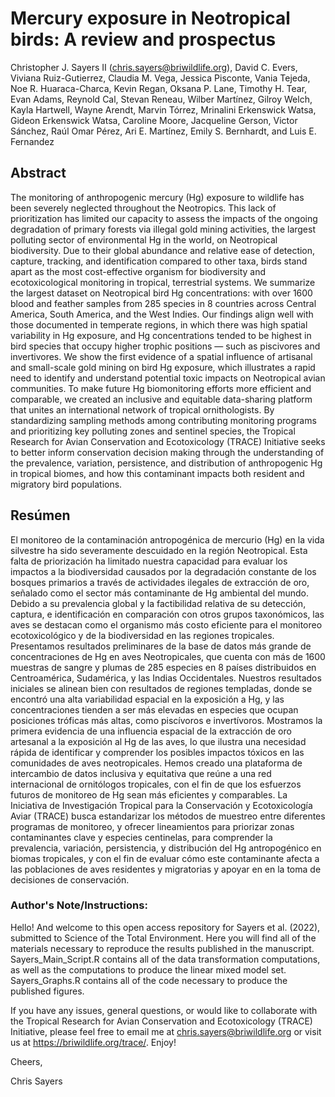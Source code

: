 # Mercury exposure in Neotropical birds: A review and prospectus

Christopher J. Sayers II (chris.sayers@briwildlife.org), David C. Evers, Viviana Ruiz-Gutierrez, Claudia M. Vega, Jessica Pisconte, Vania Tejeda, Noe R. Huaraca-Charca, Kevin Regan, Oksana P. Lane, Timothy H. Tear, Evan Adams, Reynold Cal, Stevan Reneau, Wilber Martínez, Gilroy Welch, Kayla Hartwell, Wayne Arendt, Marvin Tórrez, Mrinalini Erkenswick Watsa, Gideon Erkenswick Watsa, Caroline Moore, Jacqueline Gerson, Victor Sánchez, Raúl Omar Pérez, Ari E. Martínez, Emily S. Bernhardt, and Luis E. Fernandez

## Abstract
The monitoring of anthropogenic mercury (Hg) exposure to wildlife has been severely neglected throughout the Neotropics. This lack of prioritization has limited our capacity to assess the impacts of the ongoing degradation of primary forests via illegal gold mining activities, the largest polluting sector of environmental Hg in the world, on Neotropical biodiversity. Due to their global abundance and relative ease of detection, capture, tracking, and identification compared to other taxa, birds stand apart as the most cost-effective organism for biodiversity and ecotoxicological monitoring in tropical, terrestrial systems. We summarize the largest dataset on Neotropical bird Hg concentrations: with over 1600 blood and feather samples from 285 species in 8 countries across Central America, South America, and the West Indies. Our findings align well with those documented in temperate regions, in which there was high spatial variability in Hg exposure, and Hg concentrations tended to be highest in bird species that occupy higher trophic positions — such as piscivores and invertivores. We show the first evidence of a spatial influence of artisanal and small-scale gold mining on bird Hg exposure, which illustrates a rapid need to identify and understand potential toxic impacts on Neotropical avian communities. To make future Hg biomonitoring efforts more efficient and comparable, we created an inclusive and equitable data-sharing platform that unites an international network of tropical ornithologists. By standardizing sampling methods among contributing monitoring programs and prioritizing key polluting zones and sentinel species, the Tropical Research for Avian Conservation and Ecotoxicology (TRACE) Initiative seeks to better inform conservation decision making through the understanding of the prevalence, variation, persistence, and distribution of anthropogenic Hg in tropical biomes, and how this contaminant impacts both resident and migratory bird populations.

## Resúmen
El monitoreo de la contaminación antropogénica de mercurio (Hg) en la vida silvestre ha sido severamente descuidado en la región Neotropical. Esta falta de priorización ha limitado nuestra capacidad para evaluar los impactos a la biodiversidad causados por la degradación constante de los bosques primarios a través de actividades ilegales de extracción de oro, señalado como el sector más contaminante de Hg ambiental del mundo. Debido a su prevalencia global y la factibilidad relativa de su detección, captura, e identificación en comparación con otros grupos taxonómicos, las aves se destacan como el organismo más costo eficiente para el monitoreo ecotoxicológico y de la biodiversidad en las regiones tropicales. Presentamos resultados preliminares de la base de datos más grande de concentraciones de Hg en aves Neotropicales, que cuenta con más de 1600 muestras de sangre y plumas de 285 especies en 8 países distribuidos en  Centroamérica, Sudamérica, y las Indias Occidentales. Nuestros resultados iniciales se alinean bien con resultados de regiones templadas, donde se encontró una alta variabilidad espacial en la exposición a Hg, y las concentraciones tienden a ser más  elevadas en especies que ocupan posiciones tróficas más altas, como piscívoros e invertívoros. Mostramos la primera evidencia de una influencia espacial de la extracción de oro artesanal a la exposición al Hg de las aves, lo que ilustra una necesidad rápida de identificar y comprender los posibles impactos tóxicos en las comunidades de aves neotropicales. Hemos creado una plataforma de intercambio de datos inclusiva y equitativa que reúne a una red internacional de ornitólogos tropicales, con el fin de  que los esfuerzos futuros de monitoreo de Hg sean más eficientes y comparables. La Iniciativa de Investigación Tropical para la Conservación y Ecotoxicología Aviar (TRACE) busca estandarizar los métodos de muestreo entre diferentes programas de monitoreo, y ofrecer lineamientos para priorizar zonas contaminantes clave y especies centinelas, para comprender la prevalencia, variación, persistencia, y distribución del Hg antropogénico en biomas tropicales, y con el fin de evaluar cómo este contaminante afecta a las poblaciones de aves residentes y migratorias y apoyar en en la toma de decisiones de conservación.

### Author's Note/Instructions:

Hello! And welcome to this open access repository for Sayers et al. (2022), submitted to Science of the Total Environment. Here you will find all of the materials necessary to reproduce the results published in the manuscript. Sayers_Main_Script.R contains all of the data transformation computations, as well as the computations to produce the linear mixed model set. Sayers_Graphs.R contains all of the code necessary to produce the published figures.

If you have any issues, general questions, or would like to collaborate with the Tropical Research for Avian Conservation and Ecotoxicology (TRACE) Initiative, please feel free to email me at chris.sayers@briwildlife.org or visit us at https://briwildlife.org/trace/. Enjoy!

Cheers,

Chris Sayers
